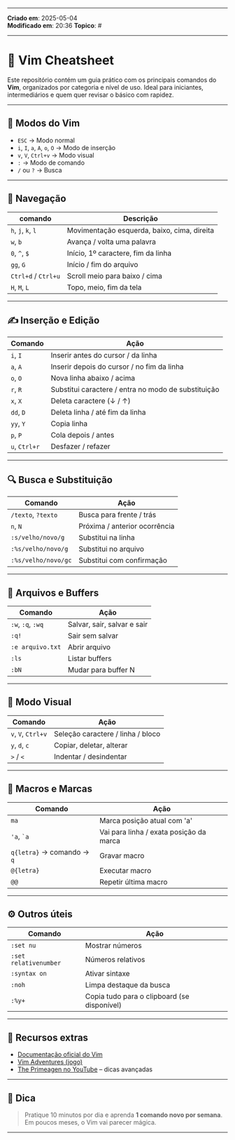 ***
**Criado em**: 2025-05-04  
**Modificado em**: 20:36
**Topico**: #
***
# 📘 Vim Cheatsheet

Este repositório contém um guia prático com os principais comandos do **Vim**, organizados por categoria e nível de uso. Ideal para iniciantes, intermediários e quem quer revisar o básico com rapidez.

---

## 🧭 Modos do Vim

- `ESC` → Modo normal
- `i`, `I`, `a`, `A`, `o`, `O` → Modo de inserção
- `v`, `V`, `Ctrl+v` → Modo visual
- `:` → Modo de comando
- `/` ou `?` → Busca

---

## 🔁 Navegação

| comando             | Descrição                                   |
| ------------------- | ------------------------------------------- |
| `h`, `j`, `k`, `l`  | Movimentação esquerda, baixo, cima, direita |
| `w`, `b`            | Avança / volta uma palavra                  |
| `0`, `^`, `$`       | Início, 1º caractere, fim da linha          |
| `gg`, `G`           | Início / fim do arquivo                     |
| `Ctrl+d` / `Ctrl+u` | Scroll meio para baixo / cima               |
| `H`, `M`, `L`       | Topo, meio, fim da tela                     |

---

## ✍️ Inserção e Edição

| Comando       | Ação                                                |
| ------------- | --------------------------------------------------- |
| `i`, `I`      | Inserir antes do cursor / da linha                  |
| `a`, `A`      | Inserir depois do cursor / no fim da linha          |
| `o`, `O`      | Nova linha abaixo / acima                           |
| `r`, `R`      | Substitui caractere / entra no modo de substituição |
| `x`, `X`      | Deleta caractere (↓ / ↑)                            |
| `dd`, `D`     | Deleta linha / até fim da linha                     |
| `yy`, `Y`     | Copia linha                                         |
| `p`, `P`      | Cola depois / antes                                 |
| `u`, `Ctrl+r` | Desfazer / refazer                                  |

---

## 🔍 Busca e Substituição

| Comando             | Ação                          |
| ------------------- | ----------------------------- |
| `/texto`, `?texto`  | Busca para frente / trás      |
| `n`, `N`            | Próxima / anterior ocorrência |
| `:s/velho/novo/g`   | Substitui na linha            |
| `:%s/velho/novo/g`  | Substitui no arquivo          |
| `:%s/velho/novo/gc` | Substitui com confirmação     |

---

## 📁 Arquivos e Buffers

| Comando           | Ação                        |
| ----------------- | --------------------------- |
| `:w`, `:q`, `:wq` | Salvar, sair, salvar e sair |
| `:q!`             | Sair sem salvar             |
| `:e arquivo.txt`  | Abrir arquivo               |
| `:ls`             | Listar buffers              |
| `:bN`             | Mudar para buffer N         |

---

## 📐 Modo Visual

| Comando            | Ação                              |
| ------------------ | --------------------------------- |
| `v`, `V`, `Ctrl+v` | Seleção caractere / linha / bloco |
| `y`, `d`, `c`      | Copiar, deletar, alterar          |
| `>` / `<`          | Indentar / desindentar            |

---

## 🔁 Macros e Marcas

| Comando                    | Ação                                    |
| -------------------------- | --------------------------------------- |
| `ma`                       | Marca posição atual com 'a'             |
| `'a`, `` `a ``             | Vai para linha / exata posição da marca |
| `q{letra}` → comando → `q` | Gravar macro                            |
| `@{letra}`                 | Executar macro                          |
| `@@`                       | Repetir última macro                    |

---

## ⚙️ Outros úteis

| Comando               | Ação                                        |
| --------------------- | ------------------------------------------- |
| `:set nu`             | Mostrar números                             |
| `:set relativenumber` | Números relativos                           |
| `:syntax on`          | Ativar sintaxe                              |
| `:noh`                | Limpa destaque da busca                     |
| `:%y+`                | Copia tudo para o clipboard (se disponível) |

---

## 💾 Recursos extras

- [Documentação oficial do Vim](https://vimhelp.org/)
- [Vim Adventures (jogo)](https://vim-adventures.com/)
- [The Primeagen no YouTube](https://www.youtube.com/c/ThePrimeagen) – dicas avançadas

---
## 🧠 Dica

> Pratique 10 minutos por dia e aprenda **1 comando novo por semana**. Em poucos meses, o Vim vai parecer mágica.

---

